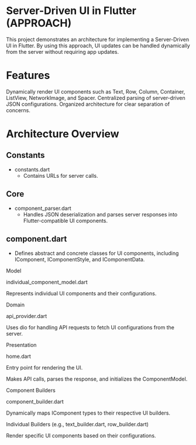 # Server-Driven UI in Flutter (APPROACH)

This project demonstrates an architecture for implementing a Server-Driven UI in Flutter. By using this approach, UI updates can be handled dynamically from the server without requiring app updates.

# Features
Dynamically render UI components such as Text, Row, Column, Container, ListView, NetworkImage, and Spacer.
Centralized parsing of server-driven JSON configurations.
Organized architecture for clear separation of concerns.


# Architecture Overview

## Constants
- constants.dart
  - Contains URLs for server calls.

## Core
- component_parser.dart
  - Handles JSON deserialization and parses server responses into Flutter-compatible UI components.

## component.dart
- Defines abstract and concrete classes for UI components, including IComponent, IComponentStyle, and IComponentData.

Model

individual_component_model.dart

Represents individual UI components and their configurations.

Domain

api_provider.dart

Uses dio for handling API requests to fetch UI configurations from the server.

Presentation

home.dart

Entry point for rendering the UI.

Makes API calls, parses the response, and initializes the ComponentModel.

Component Builders

component_builder.dart

Dynamically maps IComponent types to their respective UI builders.

Individual Builders (e.g., text_builder.dart, row_builder.dart)

Render specific UI components based on their configurations.

